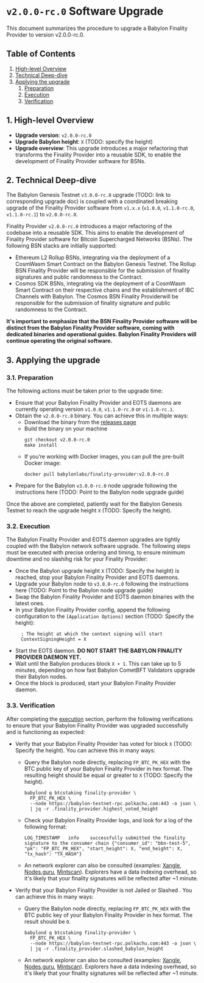 # `v2.0.0-rc.0` Software Upgrade

This document summarizes the procedure to upgrade a Babylon Finality Provider
to version v2.0.0-rc.0.

## Table of Contents

1. [High-level Overview](#1-high-level-overview)
2. [Technical Deep-dive](#2-technical-deep-dive)
3. [Applying the upgrade](#3-applying-the-upgrade)
   1. [Preparation](#31-preparation)
   2. [Execution](#32-execution)
   3. [Verification](#33-verification)

## 1. High-level Overview

- **Upgrade version**: `v2.0.0-rc.0`
- **Upgrade Babylon height**: `X` (TODO: specify the height)
- **Upgrade overview**: This upgrade introduces a major refactoring that
  transforms the Finality Provider into a reusable SDK, to enable the
  development of Finality Provider software for BSNs.

## 2. Technical Deep-dive

The Babylon Genesis Testnet `v3.0.0-rc.0` upgrade (TODO: link to corresponding
upgrade doc) is coupled with a coordinated breaking upgrade of the Finality
Provider software from `v1.x.x` (`v1.0.0`, `v1.1.0-rc.0`, `v1.1.0-rc.1`) to
`v2.0.0-rc.0`.

Finality Provider `v2.0.0-rc.0` introduces a major refactoring of the codebase
into a reusable SDK. This aims to enable the development of Finality
Provider software for Bitcoin Supercharged Networks (BSNs). The following BSN
stacks are initially supported:
- Ethereum L2 Rollup BSNs, integrating via the deployment of a CosmWasm Smart
  Contract on the Babylon Genesis Testnet. The Rollup BSN Finality Provider
  will be responsible for the submission of finality signatures and public
  randomness to the Contract.
- Cosmos SDK BSNs, integrating via the deployment of a CosmWasm Smart Contract
  on their respective chains and the establishment of IBC Channels with Babylon.
  The Cosmos BSN Finality Providerwill be responsible for the submission of
  finality signature and public randomness to the Contract.

**It's important to emphasize that the BSN Finality Provider software will be
distinct from the Babylon Finality Provider software, coming with dedicated
binaries and operational guides. Babylon Finality Providers will continue
operating the original software.**

## 3. Applying the upgrade

### 3.1. Preparation

The following actions must be taken prior to the upgrade time:
- Ensure that your Babylon Finality Provider and EOTS daemons are currently
  operating version `v1.0.0`, `v1.1.0-rc.0` or `v1.1.0-rc.1`.
- Obtain the `v2.0.0-rc.0` binary. You can achieve this in multiple ways:
  - Download the binary from the [releases
    page](https://github.com/babylonlabs-io/finality-provider/releases/tag/v2.0.0-rc.0)
  - Build the binary on your machine
    ```shell
    git checkout v2.0.0-rc.0
    make install
    ```
  - If you’re working with Docker images, you can pull the pre-built Docker image:
    ```shell
    docker pull babylonlabs/finality-provider:v2.0.0-rc.0
    ```
- Prepare for the Babylon `v3.0.0-rc.0` node upgrade following the instructions
  here (TODO: Point to the Babylon node upgrade guide)

Once the above are completed, patiently wait for the Babylon Genesis Testnet
to reach the upgrade height `X` (TODO: Specify the height).

### 3.2. Execution

The Babylon Finality Provider and EOTS daemon upgrades are tightly coupled
with the Babylon network software upgrade. The following steps must be executed
with precise ordering and timing, to ensure minimum downtime and no slashihg
risk for your Finality Provider:
- Once the Babylon upgrade height `X` (TODO: Specify the height) is reached,
  stop your Babylon Finality Provider and EOTS daemons.
- Upgrade your Babylon node to `v3.0.0-rc.0` following the instructions here
  (TODO: Point to the Babylon node upgrade guide)
- Swap the Babylon Finality Provider and EOTS daemon binaries with the latest
  ones.
- In your Babylon Finality Provider config, append the following configuration
  to the `[Application Options]` section (TODO: Specify the height):
  ```shell
    ; The height at which the context signing will start
    ContextSigningHeight = X
  ```
- Start the EOTS daemon. **DO NOT START THE BABYLON FINALITY PROVIDER DAEMON YET.**
- Wait until the Babylon produces block `X + 1`. This can take up to 5 minutes,
  depending on how fast Babylon CometBFT Validators upgrade their Babylon nodes.
- Once the block is produced, start your Babylon Finality Provider daemon.

### 3.3. Verification

After completing the [execution](#32-execution) section, perform the following
verifications to ensure that your Babylon Finality Provider was upgraded
successfully and is functioning as expected:
- Verify that your Babylon Finality Provider has voted for block `X` (TODO:
  Specify the height). You can achieve this in many ways:
  - Query the Babylon node directly, replacing `FP_BTC_PK_HEX` with the BTC
    public key of your Babylon Finality Provider in hex format. The resulting
    height should be equal or greater to `X` (TODO: Specify the height).
    ```shell
    babylond q btcstaking finality-provider \
      FP_BTC_PK_HEX \
      --node https://babylon-testnet-rpc.polkachu.com:443 -o json \
      | jq -r .finality_provider.highest_voted_height
    ```
  - Check your Babylon Finality Provider logs, and look for a log of the
    following format:
    ```shell
    LOG_TIMESTAMP	info	successfully submitted the finality signature to the consumer chain	{"consumer_id": "bbn-test-5", "pk": "FP_BTC_PK_HEX", "start_height": X, "end_height": X, "tx_hash": "TX_HASH"}
    ```
  - An network explorer can also be consulted (examples:
   [Xangle](https://babylon-explorer.xangle.io/testnet/finality-providers),
   [Nodes.guru](https://testnet.babylon.explorers.guru/finality-providers),
   [Mintscan](https://www.mintscan.io/babylon-testnet/finality-providers)).
   Explorers have a data indexing overhead, so it's likely that your finality
   signatures will be reflected after ~1 minute.

- Verify that your Babylon Finality Provider is not Jailed or Slashed . You
  can achieve this in many ways:
  - Query the Babylon node directly, replacing `FP_BTC_PK_HEX` with the BTC
    public key of your Babylon Finality Provider in hex format. The result
    should be `0`.
    ```shell
    babylond q btcstaking finality-provider \
      FP_BTC_PK_HEX \
      --node https://babylon-testnet-rpc.polkachu.com:443 -o json \
      | jq -r .finality_provider.slashed_babylon_height
    ```
  - An network explorer can also be consulted (examples:
   [Xangle](https://babylon-explorer.xangle.io/testnet/finality-providers),
   [Nodes.guru](https://testnet.babylon.explorers.guru/finality-providers),
   [Mintscan](https://www.mintscan.io/babylon-testnet/finality-providers)).
   Explorers have a data indexing overhead, so it's likely that your finality
   signatures will be reflected after ~1 minute.
